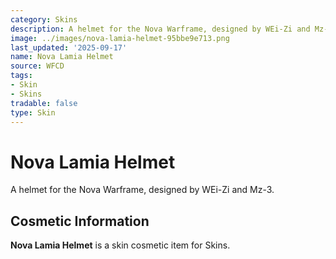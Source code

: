 ```yaml
---
category: Skins
description: A helmet for the Nova Warframe, designed by WEi-Zi and Mz-3.
image: ../images/nova-lamia-helmet-95bbe9e713.png
last_updated: '2025-09-17'
name: Nova Lamia Helmet
source: WFCD
tags:
- Skin
- Skins
tradable: false
type: Skin
---
```


# Nova Lamia Helmet

A helmet for the Nova Warframe, designed by WEi-Zi and Mz-3.

## Cosmetic Information

**Nova Lamia Helmet** is a skin cosmetic item for Skins.

